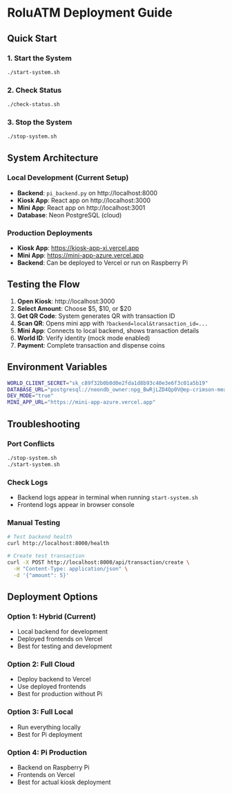 # RoluATM Deployment Guide

## Quick Start

### 1. Start the System
```bash
./start-system.sh
```

### 2. Check Status
```bash
./check-status.sh
```

### 3. Stop the System
```bash
./stop-system.sh
```

## System Architecture

### Local Development (Current Setup)
- **Backend**: `pi_backend.py` on http://localhost:8000
- **Kiosk App**: React app on http://localhost:3000
- **Mini App**: React app on http://localhost:3001
- **Database**: Neon PostgreSQL (cloud)

### Production Deployments
- **Kiosk App**: https://kiosk-app-xi.vercel.app
- **Mini App**: https://mini-app-azure.vercel.app
- **Backend**: Can be deployed to Vercel or run on Raspberry Pi

## Testing the Flow

1. **Open Kiosk**: http://localhost:3000
2. **Select Amount**: Choose $5, $10, or $20
3. **Get QR Code**: System generates QR with transaction ID
4. **Scan QR**: Opens mini app with `?backend=local&transaction_id=...`
5. **Mini App**: Connects to local backend, shows transaction details
6. **World ID**: Verify identity (mock mode enabled)
7. **Payment**: Complete transaction and dispense coins

## Environment Variables

```bash
WORLD_CLIENT_SECRET="sk_c89f32b0b0d0e2fda1d8b93c40e3e6f3c01a5b19"
DATABASE_URL="postgresql://neondb_owner:npg_BwRjLZD4Qp0V@ep-crimson-meadow-a81cmjla-pooler.eastus2.azure.neon.tech/neondb?sslmode=require"
DEV_MODE="true"
MINI_APP_URL="https://mini-app-azure.vercel.app"
```

## Troubleshooting

### Port Conflicts
```bash
./stop-system.sh
./start-system.sh
```

### Check Logs
- Backend logs appear in terminal when running `start-system.sh`
- Frontend logs appear in browser console

### Manual Testing
```bash
# Test backend health
curl http://localhost:8000/health

# Create test transaction
curl -X POST http://localhost:8000/api/transaction/create \
  -H "Content-Type: application/json" \
  -d '{"amount": 5}'
```

## Deployment Options

### Option 1: Hybrid (Current)
- Local backend for development
- Deployed frontends on Vercel
- Best for testing and development

### Option 2: Full Cloud
- Deploy backend to Vercel
- Use deployed frontends
- Best for production without Pi

### Option 3: Full Local
- Run everything locally
- Best for Pi deployment

### Option 4: Pi Production
- Backend on Raspberry Pi
- Frontends on Vercel
- Best for actual kiosk deployment 